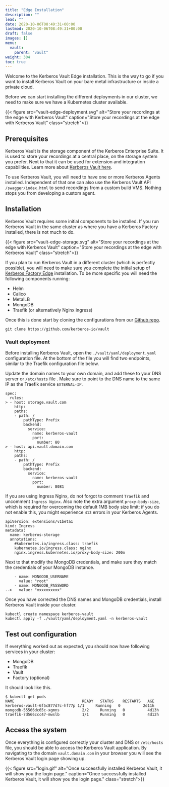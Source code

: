 ```yaml
---
title: "Edge Installation"
description: ""
lead: ""
date: 2020-10-06T08:49:31+00:00
lastmod: 2020-10-06T08:49:31+00:00
draft: false
images: []
menu:
  vault:
    parent: "vault"
weight: 304
toc: true
---
```


Welcome to the Kerberos Vault Edge installation. This is the way to go if you want to install Kerberos Vault on your bare metal infrastructure or inside a private cloud.

Before we can start installing the different deployments in our cluster, we need to make sure we have a Kubernetes cluster available.

{{< figure src="vault-edge-deployment.svg" alt="Store your recordings at the edge with Kerberos Vault" caption="Store your recordings at the edge with Kerberos Vault" class="stretch">}}

## Prerequisites

Kerberos Vault is the storage component of the Kerberos Enterprise Suite. It is used to store your recordings at a central place, on the storage system you prefer. Next to that it can be used for extension and integration capabilities. Learn more about [Kerberos Vault here](/vault).

To use Kerberos Vault, you will need to have one or more Kerberos Agents installed. Independent of that one can also use the Kerberos Vault API `/swagger/index.html` to send recordings from a custom build VMS. Nothing stops you from developing a custom agent.

## Installation

Kerberos Vault requires some initial components to be installed. If you run Kerberos Vault in the same cluster as where you have a Kerberos Factory installed, there is not much to do.

{{< figure src="vault-edge-storage.svg" alt="Store your recordings at the edge with Kerberos Vault" caption="Store your recordings at the edge with Kerberos Vault" class="stretch">}}

If you plan to run Kerberos Vault in a different cluster (which is perfectly possible), you will need to make sure you complete the initial setup of [Kerberos Factory Edge](/enterprise/installation-edge) installation. To be more specific you will need the following components running:

- Helm
- Calico
- MetalLB
- MongoDB
- Traefik (or alternatively Nginx ingress)

Once this is done start by cloning the configurations from our [Github repo](https://github.com/kerberos-io/vault).

    git clone https://github.com/kerberos-io/vault

### Vault deployment

Before installing Kerberos Vault, open the `./vault/yaml/deployment.yaml` configuration file. At the bottom of the file you will find two endpoints, similar to the Traefik configuration file below.

Update the domain names to your own domain, and add these to your DNS server or `/etc/hosts` file . Make sure to point to the DNS name to the same IP as the Traefik service `EXTERNAL-IP`.

    spec:
      rules:
    > - host: storage.vault.com
        http:
        paths:
        - path: /
            pathType: Prefix
            backend:
              service:
                name: kerberos-vault
                port:
                  number: 80
    > - host: api.vault.domain.com
        http:
        paths:
        - path: /
            pathType: Prefix
            backend:
              service:
                name: kerberos-vault
                port:
                  number: 8081

If you are using Ingress Nginx, do not forgot to comment `Traefik` and uncomment `Ingress Nginx`. Also note the extra argument `proxy-body-size`, which is required for overcoming the default 1MB body size limit; if you do not enable this, you might experience `413` errors in your Kerberos Agents.

    apiVersion: extensions/v1beta1
    kind: Ingress
    metadata:
      name: kerberos-storage
      annotations:
        #kubernetes.io/ingress.class: traefik
        kubernetes.io/ingress.class: nginx
        nginx.ingress.kubernetes.io/proxy-body-size: 200m

Next to that modify the MongoDB credentials, and make sure they match the credentials of your MongoDB instance.

        - name: MONGODB_USERNAME
          value: "root"
        - name: MONGODB_PASSWORD
    -->   value: "xxxxxxxxxx"

Once you have corrected the DNS names and MongoDB credentials, install Kerberos Vault inside your cluster.

    kubectl create namespace kerberos-vault
    kubectl apply -f ./vault/yaml/deployment.yaml -n kerberos-vault

## Test out configuration

If everything worked out as expected, you should now have following services in your cluster:

- MongoDB
- Traefik
- Vault
- Factory (optional)

It should look like this.

    $ kubectl get pods
    NAME                              READY   STATUS    RESTARTS   AGE
    kerberos-vault-6f5c877d7c-hf77p 1/1     Running   0          2d11h
    mongodb-55566dc65c-xgmns          2/2     Running   0          4d13h
    traefik-7d566ccc47-mwslb          1/1     Running   0          4d12h

## Access the system

Once everything is configured correctly your cluster and DNS or `/etc/hosts` file, you should be able to access the Kerberos Vault application. By navigating to the domain `vault.domain.com` in your browser you will see the Kerberos Vault login page showing up.

{{< figure src="login.gif" alt="Once successfully installed Kerberos Vault, it will show you the login page." caption="Once successfully installed Kerberos Vault, it will show you the login page." class="stretch">}}
